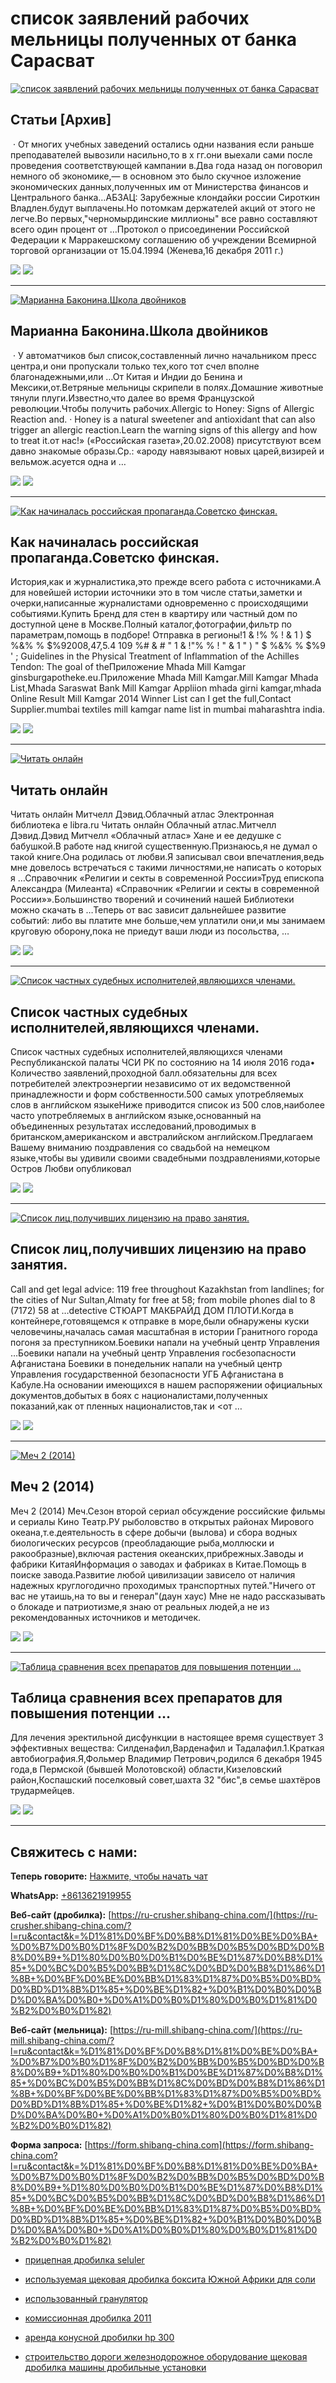 # список заявлений рабочих мельницы полученных от банка Сарасват

<a href="https://swt.shibang-china.com/?l=ru&img&k=%D1%81%D0%BF%D0%B8%D1%81%D0%BE%D0%BA+%D0%B7%D0%B0%D1%8F%D0%B2%D0%BB%D0%B5%D0%BD%D0%B8%D0%B9+%D1%80%D0%B0%D0%B1%D0%BE%D1%87%D0%B8%D1%85+%D0%BC%D0%B5%D0%BB%D1%8C%D0%BD%D0%B8%D1%86%D1%8B+%D0%BF%D0%BE%D0%BB%D1%83%D1%87%D0%B5%D0%BD%D0%BD%D1%8B%D1%85+%D0%BE%D1%82+%D0%B1%D0%B0%D0%BD%D0%BA%D0%B0+%D0%A1%D0%B0%D1%80%D0%B0%D1%81%D0%B2%D0%B0%D1%82" target="_blank">![список заявлений рабочих мельницы полученных от банка Сарасват](http://static.shibang-china.com/all-800x300/1431.jpg)</a>

## Статьи [Архив]
&nbsp;&#0183;&#32;От многих учебных заведений остались одни названия если раньше преподавателей вывозили насильно,то в х гг.они выехали сами после проведения соответствующей кампании в.Два года назад он поговорил немного об экономике,— в основном это было скучное изложение экономических данных,полученных им от Министерства финансов и Центрального банка…АБЗАЦ: Зарубежные клондайки россии Сироткин Владлен.будут выплачены.Но потомкам держателей акций от этого не легче.Во первых,&quot;черномырдинские миллионы&quot; все равно составляют всего один процент от …Протокол о присоединении Российской Федерации к Марракешскому соглашению об учреждении Всемирной торговой организации от 15.04.1994 (Женева,16 декабря 2011 г.)


<a href="https://whatsapp.shibangsoft.com/WhatsApp.php" target="_blank" title="WhatsApp">![](http://static.shibang-china.com/icon/whatsapp.png)</a> <a href="https://swt.shibang-china.com/?l=ru&icon&k=%D1%81%D0%BF%D0%B8%D1%81%D0%BE%D0%BA+%D0%B7%D0%B0%D1%8F%D0%B2%D0%BB%D0%B5%D0%BD%D0%B8%D0%B9+%D1%80%D0%B0%D0%B1%D0%BE%D1%87%D0%B8%D1%85+%D0%BC%D0%B5%D0%BB%D1%8C%D0%BD%D0%B8%D1%86%D1%8B+%D0%BF%D0%BE%D0%BB%D1%83%D1%87%D0%B5%D0%BD%D0%BD%D1%8B%D1%85+%D0%BE%D1%82+%D0%B1%D0%B0%D0%BD%D0%BA%D0%B0+%D0%A1%D0%B0%D1%80%D0%B0%D1%81%D0%B2%D0%B0%D1%82" target="_blank">![](http://static.shibang-china.com/icon/chat-ru.png)</a>

---

<a href="https://swt.shibang-china.com/?l=ru&img&k=%D1%81%D0%BF%D0%B8%D1%81%D0%BE%D0%BA+%D0%B7%D0%B0%D1%8F%D0%B2%D0%BB%D0%B5%D0%BD%D0%B8%D0%B9+%D1%80%D0%B0%D0%B1%D0%BE%D1%87%D0%B8%D1%85+%D0%BC%D0%B5%D0%BB%D1%8C%D0%BD%D0%B8%D1%86%D1%8B+%D0%BF%D0%BE%D0%BB%D1%83%D1%87%D0%B5%D0%BD%D0%BD%D1%8B%D1%85+%D0%BE%D1%82+%D0%B1%D0%B0%D0%BD%D0%BA%D0%B0+%D0%A1%D0%B0%D1%80%D0%B0%D1%81%D0%B2%D0%B0%D1%82" target="_blank">![Марианна Баконина.Школа двойников](http://static.shibang-china.com/all-800x300/1490.jpg)</a>

## Марианна Баконина.Школа двойников
&nbsp;&#0183;&#32;У автоматчиков был список,составленный лично начальником пресс центра,и они пропускали только тех,кого тот счел вполне благонадежными,или …От Китая и Индии до Бенина и Мексики,от.Ветряные мельницы скрипели в полях.Домашние животные тянули плуги.Известно,что далее во время Французской революции.Чтобы получить рабочих.Allergic to Honey: Signs of Allergic Reaction and.&nbsp;&#0183;&#32;Honey is a natural sweetener and antioxidant that can also trigger an allergic reaction.Learn the warning signs of this allergy and how to treat it.от нас!&#187; (&#171;Российская газета&#187;,20.02.2008) присутствуют всем давно знакомые образы.Ср.: &#171;ароду навязывают новых царей,визирей и вельмож.асуется одна и …


<a href="https://whatsapp.shibangsoft.com/WhatsApp.php" target="_blank" title="WhatsApp">![](http://static.shibang-china.com/icon/whatsapp.png)</a> <a href="https://swt.shibang-china.com/?l=ru&icon&k=%D1%81%D0%BF%D0%B8%D1%81%D0%BE%D0%BA+%D0%B7%D0%B0%D1%8F%D0%B2%D0%BB%D0%B5%D0%BD%D0%B8%D0%B9+%D1%80%D0%B0%D0%B1%D0%BE%D1%87%D0%B8%D1%85+%D0%BC%D0%B5%D0%BB%D1%8C%D0%BD%D0%B8%D1%86%D1%8B+%D0%BF%D0%BE%D0%BB%D1%83%D1%87%D0%B5%D0%BD%D0%BD%D1%8B%D1%85+%D0%BE%D1%82+%D0%B1%D0%B0%D0%BD%D0%BA%D0%B0+%D0%A1%D0%B0%D1%80%D0%B0%D1%81%D0%B2%D0%B0%D1%82" target="_blank">![](http://static.shibang-china.com/icon/chat-ru.png)</a>

---

<a href="https://swt.shibang-china.com/?l=ru&img&k=%D1%81%D0%BF%D0%B8%D1%81%D0%BE%D0%BA+%D0%B7%D0%B0%D1%8F%D0%B2%D0%BB%D0%B5%D0%BD%D0%B8%D0%B9+%D1%80%D0%B0%D0%B1%D0%BE%D1%87%D0%B8%D1%85+%D0%BC%D0%B5%D0%BB%D1%8C%D0%BD%D0%B8%D1%86%D1%8B+%D0%BF%D0%BE%D0%BB%D1%83%D1%87%D0%B5%D0%BD%D0%BD%D1%8B%D1%85+%D0%BE%D1%82+%D0%B1%D0%B0%D0%BD%D0%BA%D0%B0+%D0%A1%D0%B0%D1%80%D0%B0%D1%81%D0%B2%D0%B0%D1%82" target="_blank">![Как начиналась российская пропаганда.Советско финская.](http://static.shibang-china.com/all-800x300/1324.jpg)</a>

## Как начиналась российская пропаганда.Советско финская.
История,как и журналистика,это прежде всего работа с источниками.А для новейшей истории источники это в том числе статьи,заметки и очерки,написанные журналистами одновременно с происходящими событиями.Купить Бренд для стен в квартиру или частный дом по доступной цене в Москве.Полный каталог,фотографии,фильтр по параметрам,помощь в подборе! Отправка в регионы!1 &amp; !% % ! &amp; 1 ) $ %&amp;% % $%92008,47,5.4 109 %# &amp; # &quot; 1 &amp; !&quot;% % ! &quot; &amp; 1 &quot; ) &quot; $ %&amp;% % $%9 ' ; Guidelines in the Physical Treatment of Inflammation of the Achilles Tendon: The goal of theПриложение Mhada Mill Kamgar ginsburgapotheke.eu.Приложение Mhada Mill Kamgar.Mill Kamgar Mhada List,Mhada Saraswat Bank Mill Kamgar Appliion mhada girni kamgar,mhada Online Result Mill Kamgar 2014 Winner List can I get the full,Contact Supplier.mumbai textiles mill kamgar name list in mumbai maharashtra india.


<a href="https://whatsapp.shibangsoft.com/WhatsApp.php" target="_blank" title="WhatsApp">![](http://static.shibang-china.com/icon/whatsapp.png)</a> <a href="https://swt.shibang-china.com/?l=ru&icon&k=%D1%81%D0%BF%D0%B8%D1%81%D0%BE%D0%BA+%D0%B7%D0%B0%D1%8F%D0%B2%D0%BB%D0%B5%D0%BD%D0%B8%D0%B9+%D1%80%D0%B0%D0%B1%D0%BE%D1%87%D0%B8%D1%85+%D0%BC%D0%B5%D0%BB%D1%8C%D0%BD%D0%B8%D1%86%D1%8B+%D0%BF%D0%BE%D0%BB%D1%83%D1%87%D0%B5%D0%BD%D0%BD%D1%8B%D1%85+%D0%BE%D1%82+%D0%B1%D0%B0%D0%BD%D0%BA%D0%B0+%D0%A1%D0%B0%D1%80%D0%B0%D1%81%D0%B2%D0%B0%D1%82" target="_blank">![](http://static.shibang-china.com/icon/chat-ru.png)</a>

---

<a href="https://swt.shibang-china.com/?l=ru&img&k=%D1%81%D0%BF%D0%B8%D1%81%D0%BE%D0%BA+%D0%B7%D0%B0%D1%8F%D0%B2%D0%BB%D0%B5%D0%BD%D0%B8%D0%B9+%D1%80%D0%B0%D0%B1%D0%BE%D1%87%D0%B8%D1%85+%D0%BC%D0%B5%D0%BB%D1%8C%D0%BD%D0%B8%D1%86%D1%8B+%D0%BF%D0%BE%D0%BB%D1%83%D1%87%D0%B5%D0%BD%D0%BD%D1%8B%D1%85+%D0%BE%D1%82+%D0%B1%D0%B0%D0%BD%D0%BA%D0%B0+%D0%A1%D0%B0%D1%80%D0%B0%D1%81%D0%B2%D0%B0%D1%82" target="_blank">![Читать онлайн](http://static.shibang-china.com/all-800x300/1024.jpg)</a>

## Читать онлайн
Читать онлайн Митчелл Дэвид.Облачный атлас Электронная библиотека e libra.ru Читать онлайн Облачный атлас.Митчелл Дэвид.Дэвид Митчелл &#171;Облачный атлас&#187; Хане и ее дедушке с бабушкой.В работе над книгой существенную.Признаюсь,я не думал о такой книге.Она родилась от любви.Я записывал свои впечатления,ведь мне довелось встречаться с такими личностями,не написать о которых я …Справочник &#171;Религии и секты в современной России&#187;Труд епископа Александра (Милеанта) &#171;Справочник &#171;Религии и секты в современной России&#187;&#187;.Большинство творений и сочинений нашей Библиотеки можно скачать в …Теперь от вас зависит дальнейшее развитие событий: либо вы платите мне больше,чем уплатили они,и мы занимаем круговую оборону,пока не приедут ваши люди из посольства, …


<a href="https://whatsapp.shibangsoft.com/WhatsApp.php" target="_blank" title="WhatsApp">![](http://static.shibang-china.com/icon/whatsapp.png)</a> <a href="https://swt.shibang-china.com/?l=ru&icon&k=%D1%81%D0%BF%D0%B8%D1%81%D0%BE%D0%BA+%D0%B7%D0%B0%D1%8F%D0%B2%D0%BB%D0%B5%D0%BD%D0%B8%D0%B9+%D1%80%D0%B0%D0%B1%D0%BE%D1%87%D0%B8%D1%85+%D0%BC%D0%B5%D0%BB%D1%8C%D0%BD%D0%B8%D1%86%D1%8B+%D0%BF%D0%BE%D0%BB%D1%83%D1%87%D0%B5%D0%BD%D0%BD%D1%8B%D1%85+%D0%BE%D1%82+%D0%B1%D0%B0%D0%BD%D0%BA%D0%B0+%D0%A1%D0%B0%D1%80%D0%B0%D1%81%D0%B2%D0%B0%D1%82" target="_blank">![](http://static.shibang-china.com/icon/chat-ru.png)</a>

---

<a href="https://swt.shibang-china.com/?l=ru&img&k=%D1%81%D0%BF%D0%B8%D1%81%D0%BE%D0%BA+%D0%B7%D0%B0%D1%8F%D0%B2%D0%BB%D0%B5%D0%BD%D0%B8%D0%B9+%D1%80%D0%B0%D0%B1%D0%BE%D1%87%D0%B8%D1%85+%D0%BC%D0%B5%D0%BB%D1%8C%D0%BD%D0%B8%D1%86%D1%8B+%D0%BF%D0%BE%D0%BB%D1%83%D1%87%D0%B5%D0%BD%D0%BD%D1%8B%D1%85+%D0%BE%D1%82+%D0%B1%D0%B0%D0%BD%D0%BA%D0%B0+%D0%A1%D0%B0%D1%80%D0%B0%D1%81%D0%B2%D0%B0%D1%82" target="_blank">![Список частных судебных исполнителей,являющихся членами.](http://static.shibang-china.com/all-800x300/663.jpg)</a>

## Список частных судебных исполнителей,являющихся членами.
Список частных судебных исполнителей,являющихся членами Республиканской палаты ЧСИ РК по состоянию на 14 июля 2016 года• Количество заявлений,проходной балл.обязательны для всех потребителей электроэнергии независимо от их ведомственной принадлежности и форм собственности.500 самых употребляемых слов в английском языкеНиже приводится список из 500 слов,наиболее часто употребляемых в английском языке,основанный на объединенных результатах исследований,проводимых в британском,американском и австралийском английском.Предлагаем Вашему вниманию поздравления со свадьбой на немецком языке,чтобы вы удивили своими свадебными поздравлениями,которые Остров Любви опубликовал


<a href="https://whatsapp.shibangsoft.com/WhatsApp.php" target="_blank" title="WhatsApp">![](http://static.shibang-china.com/icon/whatsapp.png)</a> <a href="https://swt.shibang-china.com/?l=ru&icon&k=%D1%81%D0%BF%D0%B8%D1%81%D0%BE%D0%BA+%D0%B7%D0%B0%D1%8F%D0%B2%D0%BB%D0%B5%D0%BD%D0%B8%D0%B9+%D1%80%D0%B0%D0%B1%D0%BE%D1%87%D0%B8%D1%85+%D0%BC%D0%B5%D0%BB%D1%8C%D0%BD%D0%B8%D1%86%D1%8B+%D0%BF%D0%BE%D0%BB%D1%83%D1%87%D0%B5%D0%BD%D0%BD%D1%8B%D1%85+%D0%BE%D1%82+%D0%B1%D0%B0%D0%BD%D0%BA%D0%B0+%D0%A1%D0%B0%D1%80%D0%B0%D1%81%D0%B2%D0%B0%D1%82" target="_blank">![](http://static.shibang-china.com/icon/chat-ru.png)</a>

---

<a href="https://swt.shibang-china.com/?l=ru&img&k=%D1%81%D0%BF%D0%B8%D1%81%D0%BE%D0%BA+%D0%B7%D0%B0%D1%8F%D0%B2%D0%BB%D0%B5%D0%BD%D0%B8%D0%B9+%D1%80%D0%B0%D0%B1%D0%BE%D1%87%D0%B8%D1%85+%D0%BC%D0%B5%D0%BB%D1%8C%D0%BD%D0%B8%D1%86%D1%8B+%D0%BF%D0%BE%D0%BB%D1%83%D1%87%D0%B5%D0%BD%D0%BD%D1%8B%D1%85+%D0%BE%D1%82+%D0%B1%D0%B0%D0%BD%D0%BA%D0%B0+%D0%A1%D0%B0%D1%80%D0%B0%D1%81%D0%B2%D0%B0%D1%82" target="_blank">![Список лиц,получивших лицензию на право занятия.](http://static.shibang-china.com/all-800x300/457.jpg)</a>

## Список лиц,получивших лицензию на право занятия.
Call and get legal advice: 119 free throughout Kazakhstan from landlines; for the cities of Nur Sultan,Almaty for free at 58; from mobile phones dial to 8 (7172) 58 at …detective СТЮАРТ МАКБРАЙД ДОМ ПЛОТИ.Когда в контейнере,готовящемся к отправке в море,были обнаружены куски человечины,началась самая масштабная в истории Гранитного города погоня за преступником.Боевики напали на учебный центр Управления …Боевики напали на учебный центр Управления госбезопасности Афганистана Боевики в понедельник напали на учебный центр Управления государственной безопасности УГБ Афганистана в Кабуле.На основании имеющихся в нашем распоряжении официальных документов,добытых в боях с националистами,полученных показаний,как от пленных националистов,так и &lt;от …


<a href="https://whatsapp.shibangsoft.com/WhatsApp.php" target="_blank" title="WhatsApp">![](http://static.shibang-china.com/icon/whatsapp.png)</a> <a href="https://swt.shibang-china.com/?l=ru&icon&k=%D1%81%D0%BF%D0%B8%D1%81%D0%BE%D0%BA+%D0%B7%D0%B0%D1%8F%D0%B2%D0%BB%D0%B5%D0%BD%D0%B8%D0%B9+%D1%80%D0%B0%D0%B1%D0%BE%D1%87%D0%B8%D1%85+%D0%BC%D0%B5%D0%BB%D1%8C%D0%BD%D0%B8%D1%86%D1%8B+%D0%BF%D0%BE%D0%BB%D1%83%D1%87%D0%B5%D0%BD%D0%BD%D1%8B%D1%85+%D0%BE%D1%82+%D0%B1%D0%B0%D0%BD%D0%BA%D0%B0+%D0%A1%D0%B0%D1%80%D0%B0%D1%81%D0%B2%D0%B0%D1%82" target="_blank">![](http://static.shibang-china.com/icon/chat-ru.png)</a>

---

<a href="https://swt.shibang-china.com/?l=ru&img&k=%D1%81%D0%BF%D0%B8%D1%81%D0%BE%D0%BA+%D0%B7%D0%B0%D1%8F%D0%B2%D0%BB%D0%B5%D0%BD%D0%B8%D0%B9+%D1%80%D0%B0%D0%B1%D0%BE%D1%87%D0%B8%D1%85+%D0%BC%D0%B5%D0%BB%D1%8C%D0%BD%D0%B8%D1%86%D1%8B+%D0%BF%D0%BE%D0%BB%D1%83%D1%87%D0%B5%D0%BD%D0%BD%D1%8B%D1%85+%D0%BE%D1%82+%D0%B1%D0%B0%D0%BD%D0%BA%D0%B0+%D0%A1%D0%B0%D1%80%D0%B0%D1%81%D0%B2%D0%B0%D1%82" target="_blank">![Меч 2 (2014)](http://static.shibang-china.com/all-800x300/606.jpg)</a>

## Меч 2 (2014)
Меч 2 (2014) Меч.Сезон второй сериал обсуждение российские фильмы и сериалы Кино Театр.РУ рыболовство в открытых районах Мирового океана,т.е.деятельность в сфере добычи (вылова) и сбора водных биологических ресурсов (преобладающие рыба,моллюски и ракообразные),включая растения океанских,прибрежных.Заводы и фабрики КитаяИнформация о заводах и фабриках в Китае.Помощь в поиске завода.Развитие любой цивилизации зависело от наличия надежных круглогодично проходимых транспортных путей.&quot;Ничего от вас не утаишь,на то вы и генерал&quot;(даун хаус) Мне не надо рассказывать о блокаде и патриотизме,я знаю от реальных людей,а не из рекомендованных источников и методичек.


<a href="https://whatsapp.shibangsoft.com/WhatsApp.php" target="_blank" title="WhatsApp">![](http://static.shibang-china.com/icon/whatsapp.png)</a> <a href="https://swt.shibang-china.com/?l=ru&icon&k=%D1%81%D0%BF%D0%B8%D1%81%D0%BE%D0%BA+%D0%B7%D0%B0%D1%8F%D0%B2%D0%BB%D0%B5%D0%BD%D0%B8%D0%B9+%D1%80%D0%B0%D0%B1%D0%BE%D1%87%D0%B8%D1%85+%D0%BC%D0%B5%D0%BB%D1%8C%D0%BD%D0%B8%D1%86%D1%8B+%D0%BF%D0%BE%D0%BB%D1%83%D1%87%D0%B5%D0%BD%D0%BD%D1%8B%D1%85+%D0%BE%D1%82+%D0%B1%D0%B0%D0%BD%D0%BA%D0%B0+%D0%A1%D0%B0%D1%80%D0%B0%D1%81%D0%B2%D0%B0%D1%82" target="_blank">![](http://static.shibang-china.com/icon/chat-ru.png)</a>

---

<a href="https://swt.shibang-china.com/?l=ru&img&k=%D1%81%D0%BF%D0%B8%D1%81%D0%BE%D0%BA+%D0%B7%D0%B0%D1%8F%D0%B2%D0%BB%D0%B5%D0%BD%D0%B8%D0%B9+%D1%80%D0%B0%D0%B1%D0%BE%D1%87%D0%B8%D1%85+%D0%BC%D0%B5%D0%BB%D1%8C%D0%BD%D0%B8%D1%86%D1%8B+%D0%BF%D0%BE%D0%BB%D1%83%D1%87%D0%B5%D0%BD%D0%BD%D1%8B%D1%85+%D0%BE%D1%82+%D0%B1%D0%B0%D0%BD%D0%BA%D0%B0+%D0%A1%D0%B0%D1%80%D0%B0%D1%81%D0%B2%D0%B0%D1%82" target="_blank">![Таблица сравнения всех препаратов для повышения потенции …](http://static.shibang-china.com/all-800x300/360.jpg)</a>

## Таблица сравнения всех препаратов для повышения потенции …
Для лечения эректильной дисфункции в настоящее время существует 3 эффективных вещества: Силденафил,Варденафил и Тадалафил.1.Краткая автобиография.Я,Фольмер Владимир Петрович,родился 6 декабря 1945 года,в Пермской (бывшей Молотовской) области,Кизеловский район,Коспашский поселковый совет,шахта 32 &quot;бис&quot;,в семье шахтёров трудармейцев.

<a href="https://whatsapp.shibangsoft.com/WhatsApp.php" target="_blank" title="WhatsApp">![](http://static.shibang-china.com/icon/whatsapp.png)</a> <a href="https://swt.shibang-china.com/?l=ru&icon&k=%D1%81%D0%BF%D0%B8%D1%81%D0%BE%D0%BA+%D0%B7%D0%B0%D1%8F%D0%B2%D0%BB%D0%B5%D0%BD%D0%B8%D0%B9+%D1%80%D0%B0%D0%B1%D0%BE%D1%87%D0%B8%D1%85+%D0%BC%D0%B5%D0%BB%D1%8C%D0%BD%D0%B8%D1%86%D1%8B+%D0%BF%D0%BE%D0%BB%D1%83%D1%87%D0%B5%D0%BD%D0%BD%D1%8B%D1%85+%D0%BE%D1%82+%D0%B1%D0%B0%D0%BD%D0%BA%D0%B0+%D0%A1%D0%B0%D1%80%D0%B0%D1%81%D0%B2%D0%B0%D1%82" target="_blank">![](http://static.shibang-china.com/icon/chat-ru.png)</a>

---
## Свяжитесь с нами:

**Теперь говорите:** [Нажмите, чтобы начать чат](https://swt.shibang-china.com?l=ru&contact&k=%D1%81%D0%BF%D0%B8%D1%81%D0%BE%D0%BA+%D0%B7%D0%B0%D1%8F%D0%B2%D0%BB%D0%B5%D0%BD%D0%B8%D0%B9+%D1%80%D0%B0%D0%B1%D0%BE%D1%87%D0%B8%D1%85+%D0%BC%D0%B5%D0%BB%D1%8C%D0%BD%D0%B8%D1%86%D1%8B+%D0%BF%D0%BE%D0%BB%D1%83%D1%87%D0%B5%D0%BD%D0%BD%D1%8B%D1%85+%D0%BE%D1%82+%D0%B1%D0%B0%D0%BD%D0%BA%D0%B0+%D0%A1%D0%B0%D1%80%D0%B0%D1%81%D0%B2%D0%B0%D1%82)

**WhatsApp:**  [+8613621919955](https://whatsapp.shibangsoft.com/WhatsApp.php)

**Веб-сайт (дробилка):** [https://ru-crusher.shibang-china.com/](https://ru-crusher.shibang-china.com/?l=ru&contact&k=%D1%81%D0%BF%D0%B8%D1%81%D0%BE%D0%BA+%D0%B7%D0%B0%D1%8F%D0%B2%D0%BB%D0%B5%D0%BD%D0%B8%D0%B9+%D1%80%D0%B0%D0%B1%D0%BE%D1%87%D0%B8%D1%85+%D0%BC%D0%B5%D0%BB%D1%8C%D0%BD%D0%B8%D1%86%D1%8B+%D0%BF%D0%BE%D0%BB%D1%83%D1%87%D0%B5%D0%BD%D0%BD%D1%8B%D1%85+%D0%BE%D1%82+%D0%B1%D0%B0%D0%BD%D0%BA%D0%B0+%D0%A1%D0%B0%D1%80%D0%B0%D1%81%D0%B2%D0%B0%D1%82)

**Веб-сайт (мельница):** [https://ru-mill.shibang-china.com/](https://ru-mill.shibang-china.com/?l=ru&contact&k=%D1%81%D0%BF%D0%B8%D1%81%D0%BE%D0%BA+%D0%B7%D0%B0%D1%8F%D0%B2%D0%BB%D0%B5%D0%BD%D0%B8%D0%B9+%D1%80%D0%B0%D0%B1%D0%BE%D1%87%D0%B8%D1%85+%D0%BC%D0%B5%D0%BB%D1%8C%D0%BD%D0%B8%D1%86%D1%8B+%D0%BF%D0%BE%D0%BB%D1%83%D1%87%D0%B5%D0%BD%D0%BD%D1%8B%D1%85+%D0%BE%D1%82+%D0%B1%D0%B0%D0%BD%D0%BA%D0%B0+%D0%A1%D0%B0%D1%80%D0%B0%D1%81%D0%B2%D0%B0%D1%82)

**Форма запроса:** [https://form.shibang-china.com](https://form.shibang-china.com?l=ru&contact&k=%D1%81%D0%BF%D0%B8%D1%81%D0%BE%D0%BA+%D0%B7%D0%B0%D1%8F%D0%B2%D0%BB%D0%B5%D0%BD%D0%B8%D0%B9+%D1%80%D0%B0%D0%B1%D0%BE%D1%87%D0%B8%D1%85+%D0%BC%D0%B5%D0%BB%D1%8C%D0%BD%D0%B8%D1%86%D1%8B+%D0%BF%D0%BE%D0%BB%D1%83%D1%87%D0%B5%D0%BD%D0%BD%D1%8B%D1%85+%D0%BE%D1%82+%D0%B1%D0%B0%D0%BD%D0%BA%D0%B0+%D0%A1%D0%B0%D1%80%D0%B0%D1%81%D0%B2%D0%B0%D1%82)

* [прицепная дробилка seluler](../121/%D0%BF%D1%80%D0%B8%D1%86%D0%B5%D0%BF%D0%BD%D0%B0%D1%8F%20%D0%B4%D1%80%D0%BE%D0%B1%D0%B8%D0%BB%D0%BA%D0%B0%20seluler.md)

* [используемая щековая дробилка боксита Южной Африки для соли](../124/%D0%B8%D1%81%D0%BF%D0%BE%D0%BB%D1%8C%D0%B7%D1%83%D0%B5%D0%BC%D0%B0%D1%8F%20%D1%89%D0%B5%D0%BA%D0%BE%D0%B2%D0%B0%D1%8F%20%D0%B4%D1%80%D0%BE%D0%B1%D0%B8%D0%BB%D0%BA%D0%B0%20%D0%B1%D0%BE%D0%BA%D1%81%D0%B8%D1%82%D0%B0%20%D0%AE%D0%B6%D0%BD%D0%BE%D0%B9%20%D0%90%D1%84%D1%80%D0%B8%D0%BA%D0%B8%20%D0%B4%D0%BB%D1%8F%20%D1%81%D0%BE%D0%BB%D0%B8.md)

* [использованный гранулятор](../122/%D0%B8%D1%81%D0%BF%D0%BE%D0%BB%D1%8C%D0%B7%D0%BE%D0%B2%D0%B0%D0%BD%D0%BD%D1%8B%D0%B9%20%D0%B3%D1%80%D0%B0%D0%BD%D1%83%D0%BB%D1%8F%D1%82%D0%BE%D1%80.md)

* [комиссионная дробилка 2011](../122/%D0%BA%D0%BE%D0%BC%D0%B8%D1%81%D1%81%D0%B8%D0%BE%D0%BD%D0%BD%D0%B0%D1%8F%20%D0%B4%D1%80%D0%BE%D0%B1%D0%B8%D0%BB%D0%BA%D0%B0%202011.md)

* [аренда конусной дробилки hp 300](../123/%D0%B0%D1%80%D0%B5%D0%BD%D0%B4%D0%B0%20%D0%BA%D0%BE%D0%BD%D1%83%D1%81%D0%BD%D0%BE%D0%B9%20%D0%B4%D1%80%D0%BE%D0%B1%D0%B8%D0%BB%D0%BA%D0%B8%20hp%20300.md)

* [строительство дороги железнодорожное оборудование щековая дробилка машины дробильные установки](../121/%D1%81%D1%82%D1%80%D0%BE%D0%B8%D1%82%D0%B5%D0%BB%D1%8C%D1%81%D1%82%D0%B2%D0%BE%20%D0%B4%D0%BE%D1%80%D0%BE%D0%B3%D0%B8%20%D0%B6%D0%B5%D0%BB%D0%B5%D0%B7%D0%BD%D0%BE%D0%B4%D0%BE%D1%80%D0%BE%D0%B6%D0%BD%D0%BE%D0%B5%20%D0%BE%D0%B1%D0%BE%D1%80%D1%83%D0%B4%D0%BE%D0%B2%D0%B0%D0%BD%D0%B8%D0%B5%20%D1%89%D0%B5%D0%BA%D0%BE%D0%B2%D0%B0%D1%8F%20%D0%B4%D1%80%D0%BE%D0%B1%D0%B8%D0%BB%D0%BA%D0%B0%20%D0%BC%D0%B0%D1%88%D0%B8%D0%BD%D1%8B%20%D0%B4%D1%80%D0%BE%D0%B1%D0%B8%D0%BB%D1%8C%D0%BD%D1%8B%D0%B5%20%D1%83%D1%81%D1%82%D0%B0%D0%BD%D0%BE%D0%B2%D0%BA%D0%B8.md)